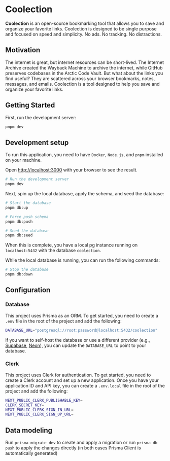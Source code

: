 # Coolection

**Coolection** is an open-source bookmarking tool that allows you to save and organize your favorite links. Coolection is designed to be single purpose and focused on speed and simplicity. No ads. No tracking. No distractions.

## Motivation

The internet is great, but internet resources can be short-lived. The Internet Archive created the Wayback Machine to archive the internet, while GitHub preserves codebases in the Arctic Code Vault. But what about the links you find useful? They are scattered across your browser bookmarks, notes, messages, and emails. Coolection is a tool designed to help you save and organize your favorite links.

## Getting Started

First, run the development server:

```bash
pnpm dev
```

## Development setup

To run this application, you need to have `Docker`, `Node.js`, and `pnpm` installed on your machine.

Open [http://localhost:3000](http://localhost:3000) with your browser to see the result.

```bash
# Run the development server
pnpm dev
```

Next, spin up the local database, apply the schema, and seed the database:

```bash
# Start the database
pnpm db:up

# Force push schema
pnpm db:push

# Seed the database
pnpm db:seed
```

When this is complete, you have a local pg instance running on `localhost:5432` with the database `coolection`.

While the local database is running, you can run the following commands:

```bash
# Stop the database
pnpm db:down
```

## Configuration

### Database

This project uses Prisma as an ORM. To get started, you need to create a `.env` file in the root of the project and add the following:

```bash
DATABASE_URL="postgresql://root:password@localhost:5432/coolection"
```

If you want to self-host the database or use a different provider (e.g., [Supabase](https://supabase.com/database), [Neon](https://neon.tech)), you can update the `DATABASE_URL` to point to your database.

### Clerk

This project uses Clerk for authentication. To get started, you need to create a Clerk account and set up a new application. Once you have your application ID and API key, you can create a `.env.local` file in the root of the project and add the following:

```bash
NEXT_PUBLIC_CLERK_PUBLISHABLE_KEY=
CLERK_SECRET_KEY=
NEXT_PUBLIC_CLERK_SIGN_IN_URL=
NEXT_PUBLIC_CLERK_SIGN_UP_URL=
```

## Data modeling

Run `prisma migrate dev` to create and apply a migration or run `prisma db push` to apply the changes directly (in both cases Prisma Client is automatically generated)
